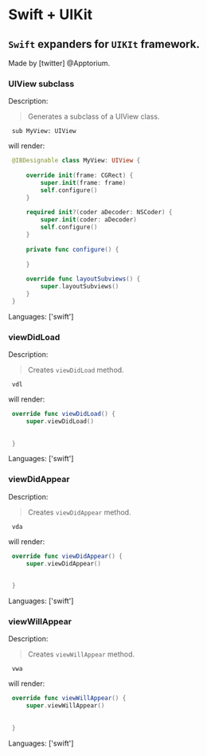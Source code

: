 # Swift + UIKit

## `Swift` expanders for `UIKIt` framework.

Made by [twitter] @Apptorium.

### UIView subclass

Description:

> Generates a subclass of a UIView class.

` sub MyView: UIView`

will render:


```swift
 @IBDesignable class MyView: UIView {
     
     override init(frame: CGRect) {
         super.init(frame: frame)
         self.configure()
     }
     
     required init?(coder aDecoder: NSCoder) {
         super.init(coder: aDecoder)
         self.configure()
     }
     
     private func configure() {
         
     }
     
     override func layoutSubviews() {
         super.layoutSubviews()
     }
 }
```

Languages: ['swift']



### viewDidLoad

Description:

> Creates `viewDidLoad` method.

` vdl`

will render:


```swift
 override func viewDidLoad() {
     super.viewDidLoad()
     
     
 }
```

Languages: ['swift']



### viewDidAppear

Description:

> Creates `viewDidAppear` method.

` vda`

will render:


```swift
 override func viewDidAppear() {
     super.viewDidAppear()
     
     
 }
```

Languages: ['swift']



### viewWillAppear

Description:

> Creates `viewWillAppear` method.

` vwa`

will render:


```swift
 override func viewWillAppear() {
     super.viewWillAppear()
     
     
 }
```

Languages: ['swift']



